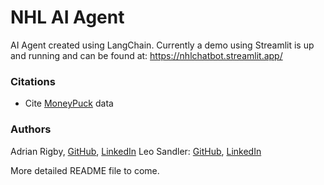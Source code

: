 # NHL AI Agent
AI Agent created using LangChain. 
Currently a demo using Streamlit is up and running and can be found at: https://nhlchatbot.streamlit.app/

### Citations
- Cite [MoneyPuck](https://moneypuck.com) data

### Authors
Adrian Rigby, [GitHub](https://github.com/Rig09/), [LinkedIn](https://www.linkedin.com/in/adrian-rigby-9293bb272/)
Leo Sandler: [GitHub](https://github.com/L-Sandler/), [LinkedIn](https://www.linkedin.com/in/leo-sandler/)

More detailed README file to come.